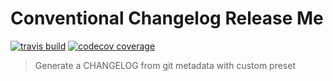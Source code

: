 # Conventional Changelog Release Me

[![travis build](https://img.shields.io/travis/design4pro/conventional-changelog-release-me.svg?style=flat-square)](https://travis-ci.org/design4pro/conventional-changelog-release-me)
[![codecov coverage](https://img.shields.io/codecov/c/gh/design4pro/conventional-changelog-release-me.svg?style=flat-square)](https://codecov.io/gh/design4pro/conventional-changelog-release-me)

> Generate a CHANGELOG from git metadata with custom preset
